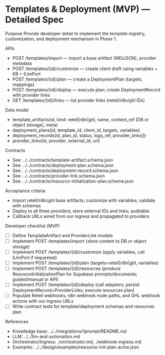 # Templates & Deployment (MVP) — Detailed Spec

Purpose
Provide developer detail to implement the template registry, customization, and deployment mechanism in Phase 1.

APIs
- POST /templates/import — import a base artifact (MD/JSON), provider metadata
- POST /templates/{id}/customize — create client draft using variables + KB + ILlmPort
- POST /templates/{id}/plan — create a DeploymentPlan (targets, mappings)
- POST /templates/{id}/deploy — execute plan; create DeploymentRecord with provider links
- GET  /templates/{id}/links — list provider links (retell/n8n/ghl IDs)

Data model
- template_artifacts(id, kind: retell|n8n|ghl, name, content_ref [DB or object storage], meta)
- deployment_plans(id, template_id, client_id, targets, variables)
- deployment_records(id, plan_id, status, logs_ref, provider_links[])
- provider_links(id, provider, external_id, url)

Contracts
- See: ../../contracts/template-artifact.schema.json
- See: ../../contracts/deployment-plan.schema.json
- See: ../../contracts/deployment-record.schema.json
- See: ../../contracts/provider-link.schema.json
- See: ../../contracts/resource-initialization-plan.schema.json

Acceptance criteria
- Import retell/n8n/ghl base artifacts; customize with variables; validate with schemas
- Deploy to all three providers; store external IDs and links; auditable
- Callback URLs wired from our ingress and propagated to providers

Developer checklist (MVP)
- [ ] Define TemplateArtifact and ProviderLink models
- [ ] Implement POST /templates/import (store content to DB or object storage)
- [ ] Implement POST /templates/{id}/customize (apply variables, call ILlmPort if requested)
- [ ] Implement POST /templates/{id}/plan (targets=retell|n8n|ghl, variables)
- [ ] Implement POST /templates/{id}/resources (produce ResourceInitializationPlan for Supabase prompts/documents; guided/manual or API)
- [ ] Implement POST /templates/{id}/deploy (call adapters; persist DeploymentRecord+ProviderLinks; execute resources plan)
- [ ] Populate Retell webhooks, n8n webhook node paths, and GHL webhook actions with our ingress URLs
- [ ] Write contract tests for template/deployment schemas and resources plan

References
- Knowledge base: ../../integrations/1prompt/README.md
- LLM: ../../llm-and-automation.md
- Orchestrator/Ingress: ./orchestrator.md, ./webhook-ingress.md
- Examples: ../../design/examples/resource-init-plan-acme.json
